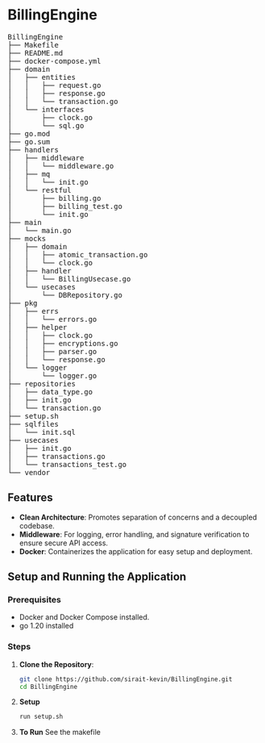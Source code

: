 # BillingEngine
<pre>
BillingEngine
├── Makefile
├── README.md
├── docker-compose.yml
├── domain
│   ├── entities
│   │   ├── request.go
│   │   ├── response.go
│   │   └── transaction.go
│   └── interfaces
│       ├── clock.go
│       └── sql.go
├── go.mod
├── go.sum
├── handlers
│   ├── middleware
│   │   └── middleware.go
│   ├── mq
│   │   └── init.go
│   └── restful
│       ├── billing.go
│       ├── billing_test.go
│       └── init.go
├── main
│   └── main.go
├── mocks
│   ├── domain
│   │   ├── atomic_transaction.go
│   │   └── clock.go
│   ├── handler
│   │   └── BillingUsecase.go
│   └── usecases
│       └── DBRepository.go
├── pkg
│   ├── errs
│   │   └── errors.go
│   ├── helper
│   │   ├── clock.go
│   │   ├── encryptions.go
│   │   ├── parser.go
│   │   └── response.go
│   └── logger
│       └── logger.go
├── repositories
│   ├── data_type.go
│   ├── init.go
│   └── transaction.go
├── setup.sh
├── sqlfiles
│   └── init.sql
├── usecases
│   ├── init.go
│   ├── transactions.go
│   └── transactions_test.go
└── vendor
</pre>


## Features

- **Clean Architecture**: Promotes separation of concerns and a decoupled codebase.
- **Middleware**: For logging, error handling, and signature verification to ensure secure API access.
- **Docker**: Containerizes the application for easy setup and deployment.

## Setup and Running the Application

### Prerequisites

- Docker and Docker Compose installed.
- go 1.20 installed

### Steps

1. **Clone the Repository**:
   ```sh
   git clone https://github.com/sirait-kevin/BillingEngine.git
   cd BillingEngine
    ```
2. **Setup**
    ```sh
    run setup.sh
    ```
3. **To Run**
    See the makefile